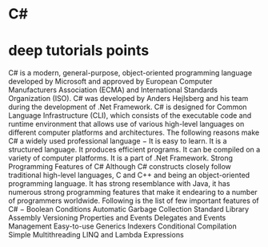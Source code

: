 # C#
# deep tutorials points
C# is a modern, general-purpose, object-oriented programming language developed by Microsoft and approved by European Computer Manufacturers Association (ECMA) and International Standards Organization (ISO).
C# was developed by Anders Hejlsberg and his team during the development of .Net Framework.
C# is designed for Common Language Infrastructure (CLI), which consists of the executable code and runtime environment that allows use of various high-level languages on different computer platforms and architectures.
The following reasons make C# a widely used professional language −
It is easy to learn.
It is a structured language.
It produces efficient programs.
It can be compiled on a variety of computer platforms.
It is a part of .Net Framework.
Strong Programming Features of C#
Although C# constructs closely follow traditional high-level languages, C and C++ and being an object-oriented programming language. It has strong resemblance with Java, it has numerous strong programming features that make it endearing to a number of programmers worldwide.
Following is the list of few important features of C# −
Boolean Conditions
Automatic Garbage Collection
Standard Library
Assembly Versioning
Properties and Events
Delegates and Events Management
Easy-to-use Generics
Indexers
Conditional Compilation
Simple Multithreading
LINQ and Lambda Expressions
